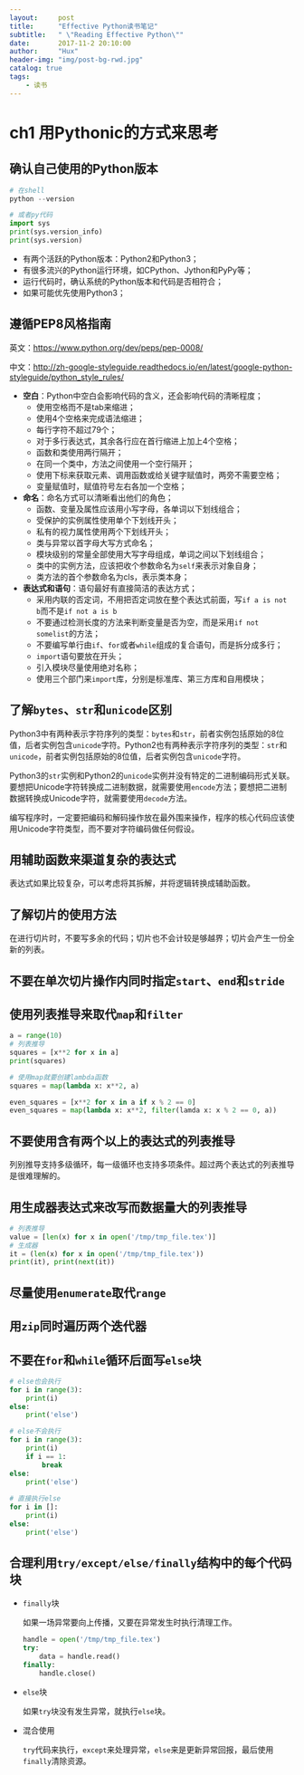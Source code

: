 ```yaml
---
layout:     post
title:      "Effective Python读书笔记"
subtitle:   " \"Reading Effective Python\""
date:       2017-11-2 20:10:00
author:     "Hux"
header-img: "img/post-bg-rwd.jpg"
catalog: true
tags:
    - 读书
---
```


# ch1 用Pythonic的方式来思考

## 确认自己使用的Python版本

```python
# 在shell
python --version

# 或者py代码
import sys
print(sys.version_info)
print(sys.version)
```

- 有两个活跃的Python版本：Python2和Python3；
- 有很多流兴的Python运行环境，如CPython、Jython和PyPy等；
- 运行代码时，确认系统的Python版本和代码是否相符合；
- 如果可能优先使用Python3；

## 遵循PEP8风格指南

英文：https://www.python.org/dev/peps/pep-0008/

中文：http://zh-google-styleguide.readthedocs.io/en/latest/google-python-styleguide/python_style_rules/

- **空白**：Python中空白会影响代码的含义，还会影响代码的清晰程度；
  - 使用空格而不是tab来缩进；
  - 使用4个空格来完成语法缩进；
  - 每行字符不超过79个；
  - 对于多行表达式，其余各行应在首行缩进上加上4个空格；
  - 函数和类使用两行隔开；
  - 在同一个类中，方法之间使用一个空行隔开；
  - 使用下标来获取元素、调用函数或给关键字赋值时，两旁不需要空格；
  - 变量赋值时，赋值符号左右各加一个空格；
- **命名**：命名方式可以清晰看出他们的角色；
  - 函数、变量及属性应该用小写字母，各单词以下划线组合；
  - 受保护的实例属性使用单个下划线开头；
  - 私有的视力属性使用两个下划线开头；
  - 类与异常以首字母大写方式命名；
  - 模块级别的常量全部使用大写字母组成，单词之间以下划线组合；
  - 类中的实例方法，应该把收个参数命名为`self`来表示对象自身；
  - 类方法的首个参数命名为cls，表示类本身；
- **表达式和语句**：语句最好有直接简洁的表达方式；
  - 采用内联的否定词，不用把否定词放在整个表达式前面，写`if a is not b`而不是`if not a is b`
  - 不要通过检测长度的方法来判断变量是否为空，而是采用`if not somelist`的方法；
  - 不要编写单行由`if`、`for`或者`while`组成的复合语句，而是拆分成多行；
  - `import`语句要放在开头；
  - 引入模块尽量使用绝对名称；
  - 使用三个部门来`import`库，分别是标准库、第三方库和自用模块；

## 了解`bytes`、`str`和`unicode`区别

Python3中有两种表示字符序列的类型：`bytes`和`str`，前者实例包括原始的8位值，后者实例包含`unicode`字符。Python2也有两种表示字符序列的类型：`str`和`unicode`，前者实例包括原始的8位值，后者实例包含`unicode`字符。

Python3的`str`实例和Python2的`unicode`实例并没有特定的二进制编码形式关联。要想把Unicode字符转换成二进制数据，就需要使用`encode`方法；要想把二进制数据转换成Unicode字符，就需要使用`decode`方法。

编写程序时，一定要把编码和解码操作放在最外围来操作，程序的核心代码应该使用Unicode字符类型，而不要对字符编码做任何假设。

## 用辅助函数来渠道复杂的表达式

表达式如果比较复杂，可以考虑将其拆解，并将逻辑转换成辅助函数。

## 了解切片的使用方法

在进行切片时，不要写多余的代码；切片也不会计较是够越界；切片会产生一份全新的列表。

## 不要在单次切片操作内同时指定`start`、`end`和`stride`
## 使用列表推导来取代`map`和`filter`

```python
a = range(10)
# 列表推导
squares = [x**2 for x in a]
print(squares)

# 使用map就要创建lambda函数
squares = map(lambda x: x**2, a)

even_squares = [x**2 for x in a if x % 2 == 0]
even_squares = map(lambda x: x**2, filter(lamda x: x % 2 == 0, a))
```

## 不要使用含有两个以上的表达式的列表推导

列别推导支持多级循环，每一级循环也支持多项条件。超过两个表达式的列表推导是很难理解的。

## 用生成器表达式来改写而数据量大的列表推导

```python
# 列表推导
value = [len(x) for x in open('/tmp/tmp_file.tex')]
# 生成器
it = (len(x) for x in open('/tmp/tmp_file.tex'))
print(it), print(next(it))
```

## 尽量使用`enumerate`取代`range`
## 用`zip`同时遍历两个迭代器
## 不要在`for`和`while`循环后面写`else`块

```python
# else也会执行
for i in range(3):
    print(i)
else:
    print('else')

# else不会执行
for i in range(3):
    print(i)
    if i == 1:
        break
else:
    print('else')
    
# 直接执行else
for i in []:
    print(i)
else:
    print('else')
```

## 合理利用`try/except/else/finally`结构中的每个代码块

- `finally`块

  如果一场异常要向上传播，又要在异常发生时执行清理工作。

  ```python
  handle = open('/tmp/tmp_file.tex')
  try:
      data = handle.read()
  finally:
      handle.close()
  ```

- `else`块


  如果`try`块没有发生异常，就执行`else`块。

- 混合使用

  `try`代码来执行，`except`来处理异常，`else`来是更新异常回报，最后使用`finally`清除资源。	
